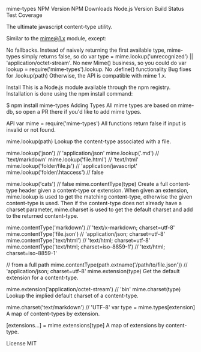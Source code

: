 mime-types
NPM Version NPM Downloads Node.js Version Build Status Test Coverage

The ultimate javascript content-type utility.

Similar to the mime@1.x module, except:

No fallbacks. Instead of naively returning the first available type, mime-types simply returns false, so do var type = mime.lookup('unrecognized') || 'application/octet-stream'.
No new Mime() business, so you could do var lookup = require('mime-types').lookup.
No .define() functionality
Bug fixes for .lookup(path)
Otherwise, the API is compatible with mime 1.x.

Install
This is a Node.js module available through the npm registry. Installation is done using the npm install command:

$ npm install mime-types
Adding Types
All mime types are based on mime-db, so open a PR there if you'd like to add mime types.

API
var mime = require('mime-types')
All functions return false if input is invalid or not found.

mime.lookup(path)
Lookup the content-type associated with a file.

mime.lookup('json')             // 'application/json'
mime.lookup('.md')              // 'text/markdown'
mime.lookup('file.html')        // 'text/html'
mime.lookup('folder/file.js')   // 'application/javascript'
mime.lookup('folder/.htaccess') // false

mime.lookup('cats') // false
mime.contentType(type)
Create a full content-type header given a content-type or extension. When given an extension, mime.lookup is used to get the matching content-type, otherwise the given content-type is used. Then if the content-type does not already have a charset parameter, mime.charset is used to get the default charset and add to the returned content-type.

mime.contentType('markdown')  // 'text/x-markdown; charset=utf-8'
mime.contentType('file.json') // 'application/json; charset=utf-8'
mime.contentType('text/html') // 'text/html; charset=utf-8'
mime.contentType('text/html; charset=iso-8859-1') // 'text/html; charset=iso-8859-1'

// from a full path
mime.contentType(path.extname('/path/to/file.json')) // 'application/json; charset=utf-8'
mime.extension(type)
Get the default extension for a content-type.

mime.extension('application/octet-stream') // 'bin'
mime.charset(type)
Lookup the implied default charset of a content-type.

mime.charset('text/markdown') // 'UTF-8'
var type = mime.types[extension]
A map of content-types by extension.

[extensions...] = mime.extensions[type]
A map of extensions by content-type.

License
MIT
